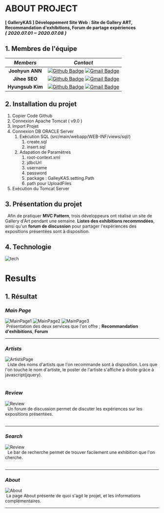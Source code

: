 
# ABOUT PROJECT
#### [ GalleryKAS ] Développement Site Web : Site de Gallery ART, Recommandation d'exhibitions, Forum de partage expériences <br><span style="font-size:15px">*( 2020.07.01 ~ 2020.07.08 )*</span>

## 1. Membres de l'équipe

|*Members*|*Contact*|
|:---:|---|
|**Joohyun ANN**|[![Github Badge](https://img.shields.io/badge/-Github-000?style=flat-square&logo=Github&logoColor=white)](http://github.com/catwithhumanface) [![Gmail Badge](https://img.shields.io/badge/-annjh11@gmail.com-c14438?style=flat-square&logo=Gmail&logoColor=white&link=mailto:annjh11@gmail.com)](mailto:annjh11@gmail.com)|
|**Jihee SEO**|[![Github Badge](https://img.shields.io/badge/-Github-000?style=flat-square&logo=Github&logoColor=white)](https://github.com/OngSil) [![Gmail Badge](https://img.shields.io/badge/-ehdrhelr@gmail.com-c14438?style=flat-square&logo=Gmail&logoColor=white&link=mailto:ehdrhelr@gmail.com)](mailto:ehdrhelr@gmail.com)|
|**Hyungsub Kim**|[![Github Badge](https://img.shields.io/badge/-Github-000?style=flat-square&logo=Github&logoColor=white)](https://github.com/ehdrhelr) [![Gmail Badge](https://img.shields.io/badge/-ehdrhelr@gmail.com-c14438?style=flat-square&logo=Gmail&logoColor=white&link=mailto:ehdrhelr@gmail.com)](mailto:ehdrhelr@gmail.com)|

## 2. Installation du projet
1. Copier Code Github 
2. Connexion Apache Tomcat ( v9.0 ) 
3. Import Projet
4. Connexion DB ORACLE Server
   1. Exécution SQL (src/main/webapp/WEB-INF/views/sql/)
      1. create.sql
      2. insert.sql
   2. Adapation de Paramètres
      1. root-context.xml
        1. jdbcUrl
        2. username
        3. password
      2. package : GalleyKAS.setting.Path
        1. path pour UploadFiles
6. Exécution du Tomcat Server
   
## 3. Présentation du projet
&nbsp; Afin de pratiquer **MVC Pattern**, trois développeurs ont réalisé un site de Gallery d'Art pendant une semaine. **Listes des exhibitions recommndées**, ainsi qu'un **forum de discussion** pour partager l'expériences des expositions présentées sont à disposition.<br>

## 4. Technologie 
![tech](md_imgs/tech.png)
# Results
## 1. Résultat
### *Main Page*
  
![MainPage1](md_imgs/main1.PNG)
![MainPage2](md_imgs/main2.PNG)
![MainPage3](md_imgs/main3.PNG)
<br>
&nbsp;Présentation des deux services que l'on offre ; **Recommandation d'exhibitions**, **Forum**

---

### *Artists*
![ArtistsPage](md_imgs/artists.PNG)
<br>
&nbsp; Liste des noms d'artists que l'on recommande sont à disposition. Lors que l'on touche le nom d'artiste, le poster de l'artiste s'affiche à droite grâce à javascript(jquery). <br><br>


### *Review*
![Review](md_imgs/review.PNG)
<br>
&nbsp; Un forum de discussion permet de discuter les expériences sur les expositions présentées. <br><br>

---

### *Search*

![Review](md_imgs/review.PNG)
<br>
&nbsp; Le bar de recherche permet de trouver facilement une exhibition que l'on cherche. <br><br>

---


### *About*
![About](md_imgs/about.PNG)
<br>
&nbsp;La page About présente de quoi s'agit le projet, et les informations complémentaires.

---

